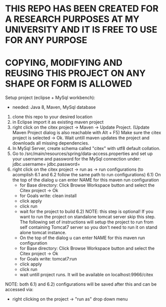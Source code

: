 # THIS REPO HAS BEEN CREATED FOR A RESEARCH PURPOSES AT MY UNIVERSITY AND IT IS FREE TO USE FOR ANY PURPOSE
# COPYING, MODIFYING AND REUSING THIS PROJECT ON ANY SHAPE OR FORM IS ALLOWED

Setup project (eclipse + MySql workbench):

- needed: Java 8, Maven, MySql database

1) clone this repo to your desired location
2) in Eclipse import it as existing maven project
3) right click on the citex project -> Maven -> Update Project. (Update Maven Project dialog is also reachable with Alt + F5) Make sure the
citex project is selected -> Ok. Wait untill maven updates the project and downloads all missing dependencies.
4) In MySql Server, create schema called "citex" with utf8 default collation.
5) Go to /src/main/resources/spring/data-access.properties and set up your username and password for the MySql connection
under: 
jdbc.username=
jdbc.password=
6) right click on the citex project -> run as -> run configurations (to acomplish 6.1 and 6.2 follow the same path to run configurations)
  6.1) On the top of the dialog u can enter NAME for this maven run configuration
      - for Base directory: Click Browse Workspace button and select the Citex project -> Ok
      - for Goals write: clean install
      - click apply
      - click run
      - wait for the project to build
  6.2) NOTE: this step is optional! If you want to run the project on standalone tomcat server skip this step.
      The following set of instructions will setup the project to run from self containing Tomcat7 server so
      you don't need to run it on stand alone tomcat instance.
      - On the top of the dialog u can enter NAME for this maven run configuration
      - for Base directory: Click Browse Workspace button and select the Citex project -> Ok
      - for Goals write: tomcat7:run
      - click apply
      - click run
      - wait untill project runs. It will be available on localhost:9966/citex

NOTE: both 6.1) and 6.2) configurations will be saved after this and can be accessed via: 
  - right clicking on the project -> "run as" drop down menu
